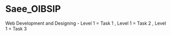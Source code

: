 # Saee_OIBSIP
Web Development and Designing - Level 1 = Task 1 , Level 1 = Task 2 , Level 1 = Task 3
